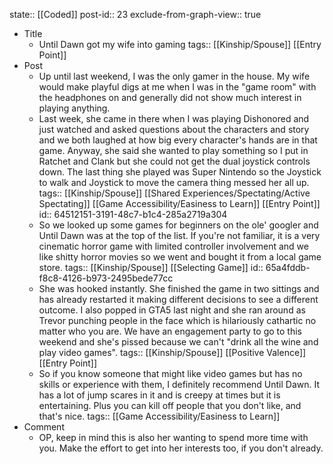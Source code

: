 state:: [[Coded]]
post-id:: 23
exclude-from-graph-view:: true

- Title
	- Until Dawn got my wife into gaming
	  tags:: [[Kinship/Spouse]] [[Entry Point]]
- Post
	- Up until last weekend, I was the only gamer in the house. My wife would make playful digs at me when I was in the "game room" with the headphones on and generally did not show much interest in playing anything.
	- Last week, she came in there when I was playing Dishonored and just watched and asked questions about the characters and story and we both laughed at how big every character's hands are in that game. Anyway, she said she wanted to play something so I put in Ratchet and Clank but she could not get the dual joystick controls down. The last thing she played was Super Nintendo so the Joystick to walk and Joystick to move the camera thing messed her all up.
	  tags:: [[Kinship/Spouse]] [[Shared Experiences/Spectating/Active Spectating]] [[Game Accessibility/Easiness to Learn]] [[Entry Point]]
	  id:: 64512151-3191-48c7-b1c4-285a2719a304
	- So we looked up some games for beginners on the ole' googler and Until Dawn was at the top of the list. If you're not familiar, it is a very cinematic horror game with limited controller involvement and we like shitty horror movies so we went and bought it from a local game store.
	  tags:: [[Kinship/Spouse]] [[Selecting Game]]
	  id:: 65a4fddb-f8c8-4126-b973-2495bede77cc
	- She was hooked instantly. She finished the game in two sittings and has already restarted it making different decisions to see a different outcome. I also popped in GTA5 last night and she ran around as Trevor punching people in the face which is hilariously cathartic no matter who you are. We have an engagement party to go to this weekend and she's pissed because we can't "drink all the wine and play video games".
	  tags:: [[Kinship/Spouse]] [[Positive Valence]] [[Entry Point]]
	- So if you know someone that might like video games but has no skills or experience with them, I definitely recommend Until Dawn. It has a lot of jump scares in it and is creepy at times but it is entertaining. Plus you can kill off people that you don't like, and that's nice.
	  tags:: [[Game Accessibility/Easiness to Learn]]
- Comment
	- OP, keep in mind this is also her wanting to spend more time with you. Make the effort to get into her interests too, if you don't already.